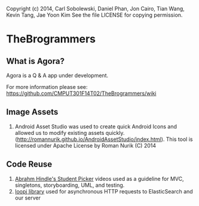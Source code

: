 Copyright (c) 2014, Carl Sobolewski, Daniel Phan, Jon Cairo, Tian Wang, 
Kevin Tang, Jae Yoon Kim
See the file LICENSE for copying permission.

TheBrogrammers
==============

What is Agora?
--------------
Agora is a Q & A app under development.

For more information please see:
https://github.com/CMPUT301F14T02/TheBrogrammers/wiki

Image Assets
------------
1. Android Asset Studio was used to create quick Android Icons and allowed us to modify existing assets quickly. (http://romannurik.github.io/AndroidAssetStudio/index.html). This tool is licensed under Apache License by Roman Nurik (C) 2014

Code Reuse
----------
1. [Abrahm Hindle's Student Picker](http://www.youtube.com/watch?v=5PPD0ncJU1g&list=UUTLkh9KmeYXQBR59wJxq1eg) videos used as a guideline for MVC, singletons, storyboarding, UML, and testing. 
2. [loopj library](http://loopj.com/android-async-http/) used for asynchronous HTTP requests to ElasticSearch and our server
